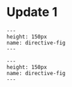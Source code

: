 # Update 1
```{figure} imagess/fish.png
---
height: 150px
name: directive-fig
---

```
```{figure} imagess/fish.png
---
height: 150px
name: directive-fig
---

```


